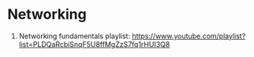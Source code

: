 # Networking
1. Networking fundamentals playlist: https://www.youtube.com/playlist?list=PLDQaRcbiSnqF5U8ffMgZzS7fq1rHUI3Q8
